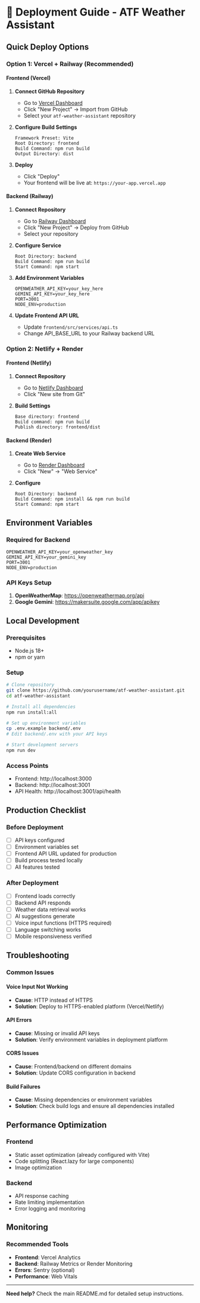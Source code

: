 # 🚀 Deployment Guide - ATF Weather Assistant

## Quick Deploy Options

### Option 1: Vercel + Railway (Recommended)

#### Frontend (Vercel)
1. **Connect GitHub Repository**
   - Go to [Vercel Dashboard](https://vercel.com/dashboard)
   - Click "New Project" → Import from GitHub
   - Select your `atf-weather-assistant` repository

2. **Configure Build Settings**
   ```
   Framework Preset: Vite
   Root Directory: frontend
   Build Command: npm run build
   Output Directory: dist
   ```

3. **Deploy**
   - Click "Deploy"
   - Your frontend will be live at: `https://your-app.vercel.app`

#### Backend (Railway)
1. **Connect Repository**
   - Go to [Railway Dashboard](https://railway.app/dashboard)
   - Click "New Project" → Deploy from GitHub
   - Select your repository

2. **Configure Service**
   ```
   Root Directory: backend
   Build Command: npm run build
   Start Command: npm start
   ```

3. **Add Environment Variables**
   ```
   OPENWEATHER_API_KEY=your_key_here
   GEMINI_API_KEY=your_key_here
   PORT=3001
   NODE_ENV=production
   ```

4. **Update Frontend API URL**
   - Update `frontend/src/services/api.ts`
   - Change API_BASE_URL to your Railway backend URL

### Option 2: Netlify + Render

#### Frontend (Netlify)
1. **Connect Repository**
   - Go to [Netlify Dashboard](https://app.netlify.com/)
   - Click "New site from Git"

2. **Build Settings**
   ```
   Base directory: frontend
   Build command: npm run build
   Publish directory: frontend/dist
   ```

#### Backend (Render)
1. **Create Web Service**
   - Go to [Render Dashboard](https://dashboard.render.com/)
   - Click "New" → "Web Service"

2. **Configure**
   ```
   Root Directory: backend
   Build Command: npm install && npm run build
   Start Command: npm start
   ```

## Environment Variables

### Required for Backend
```env
OPENWEATHER_API_KEY=your_openweather_key
GEMINI_API_KEY=your_gemini_key
PORT=3001
NODE_ENV=production
```

### API Keys Setup
1. **OpenWeatherMap**: https://openweathermap.org/api
2. **Google Gemini**: https://makersuite.google.com/app/apikey

## Local Development

### Prerequisites
- Node.js 18+
- npm or yarn

### Setup
```bash
# Clone repository
git clone https://github.com/yourusername/atf-weather-assistant.git
cd atf-weather-assistant

# Install all dependencies
npm run install:all

# Set up environment variables
cp .env.example backend/.env
# Edit backend/.env with your API keys

# Start development servers
npm run dev
```

### Access Points
- Frontend: http://localhost:3000
- Backend: http://localhost:3001
- API Health: http://localhost:3001/api/health

## Production Checklist

### Before Deployment
- [ ] API keys configured
- [ ] Environment variables set
- [ ] Frontend API URL updated for production
- [ ] Build process tested locally
- [ ] All features tested

### After Deployment
- [ ] Frontend loads correctly
- [ ] Backend API responds
- [ ] Weather data retrieval works
- [ ] AI suggestions generate
- [ ] Voice input functions (HTTPS required)
- [ ] Language switching works
- [ ] Mobile responsiveness verified

## Troubleshooting

### Common Issues

#### Voice Input Not Working
- **Cause**: HTTP instead of HTTPS
- **Solution**: Deploy to HTTPS-enabled platform (Vercel/Netlify)

#### API Errors
- **Cause**: Missing or invalid API keys
- **Solution**: Verify environment variables in deployment platform

#### CORS Issues
- **Cause**: Frontend/backend on different domains
- **Solution**: Update CORS configuration in backend

#### Build Failures
- **Cause**: Missing dependencies or environment variables
- **Solution**: Check build logs and ensure all dependencies installed

## Performance Optimization

### Frontend
- Static asset optimization (already configured with Vite)
- Code splitting (React.lazy for large components)
- Image optimization

### Backend
- API response caching
- Rate limiting implementation
- Error logging and monitoring

## Monitoring

### Recommended Tools
- **Frontend**: Vercel Analytics
- **Backend**: Railway Metrics or Render Monitoring
- **Errors**: Sentry (optional)
- **Performance**: Web Vitals

---

**Need help?** Check the main README.md for detailed setup instructions.